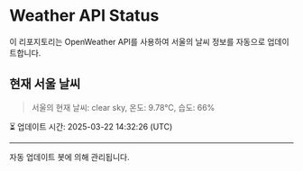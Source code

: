 
# Weather API Status

이 리포지토리는 OpenWeather API를 사용하여 서울의 날씨 정보를 자동으로 업데이트합니다.

## 현재 서울 날씨
> 서울의 현재 날씨: clear sky, 온도: 9.78°C, 습도: 66%

⏳ 업데이트 시간: 2025-03-22 14:32:26 (UTC)

---
자동 업데이트 봇에 의해 관리됩니다.
